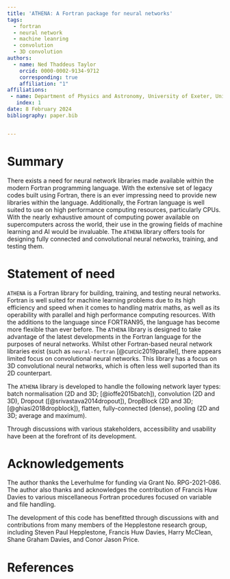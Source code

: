 ```yaml
---
title: 'ATHENA: A Fortran package for neural networks'
tags:
  - fortran
  - neural network
  - machine leanring
  - convolution
  - 3D convolution
authors:
  - name: Ned Thaddeus Taylor
    orcid: 0000-0002-9134-9712
    corresponding: true
    affiliation: "1"
affiliations:
 - name: Department of Physics and Astronomy, University of Exeter, United Kingdom, EX4 4QL
   index: 1
date: 8 February 2024
bibliography: paper.bib


---
```


# Summary

There exists a need for neural network libraries made available within the modern Fortran programming language. With the extensive set of legacy codes built using Fortran, there is an ever impressing need to provide new libraries within the language. Additionally, the Fortran language is well suited to use on high performance computing resources, particularly CPUs. With the nearly exhaustive amount of computing power available on supercomputers across the world, their use in the growing fields of machine learning and AI would be invaluable. The `ATHENA` library offers tools for designing fully connected and convolutional neural networks, training, and testing them.

# Statement of need

`ATHENA` is a Fortran library for building, training, and testing neural networks. Fortran is well suited for machine learning problems due to its high efficiency and speed when it comes to handling matrix maths, as well as its operability with parallel and high performance computing resources. With the additions to the language since FORTRAN95, the language has become more flexible than ever before. The `ATHENA` library is designed to take advantage of the latest developments in the Fortran language for the purposes of neural networks. Whilst other Fortran-based neural network libraries exist (such as `neural-fortran` [@curcic2019parallel], there appears limited focus on convolutional neural networks. This library has a focus on 3D convolutional neural networks, which is often less well suported than its 2D counterpart.

The `ATHENA` library is developed to handle the following network layer types: batch normalisation (2D and 3D; [@ioffe2015batch]), convolution (2D and 3D), Dropout ([@srivastava2014dropout]), DropBlock (2D and 3D; [@ghiasi2018dropblock]), flatten, fully-connected (dense), pooling (2D and 3D; average and maximum).

Through discussions with various stakeholders, accessibility and usability have been at the forefront of its development.

# Acknowledgements

The author thanks the Leverhulme for funding via Grant No. RPG-2021-086. The author also thanks and acknowledges the contribution of Francis Huw Davies to various miscellaneous Fortran procedures focused on variable and file handling.

The development of this code has benefitted through discussions with and contributions from many members of the Hepplestone research group, including Steven Paul Hepplestone, Francis Huw Davies, Harry McClean, Shane Graham Davies, and Conor Jason Price.

# References
